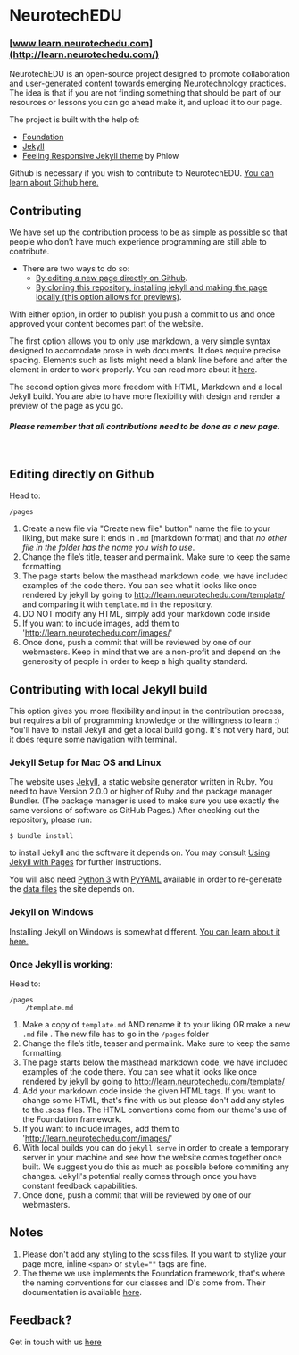# NeurotechEDU
### [www.learn.neurotechedu.com](http://learn.neurotechedu.com/)

NeurotechEDU is an open-source project designed to promote collaboration and user-generated content towards emerging Neurotechnology practices.
The idea is that if you are not finding something that should be part of our resources or lessons you can go ahead make it, and upload it to our page.

The project is built with the help of:

 * [Foundation](http://foundation.zurb.com/)
 * [Jekyll](http://jekyllrb.com/)
 * [Feeling Responsive Jekyll theme](https://phlow.github.io/feeling-responsive/) by Phlow

Github is necessary if you wish to contribute to NeurotechEDU. [You can learn about Github here.](https://guides.github.com/activities/hello-world/)

## Contributing

We have set up the contribution process to be as simple as possible so that people who don’t have much experience programming are still able to contribute. 

+ There are two ways to do so:
  - [By editing a new page directly on Github](#editing-directly-on-github).
  - [By cloning this repository, installing jekyll and making the page locally (this option allows for previews)](#contributing-with-local-jekyll-build).

With either option, in order to publish you push a commit to us and once approved your content becomes part of the website.

The first option allows you to only use markdown, a very simple syntax designed to accomodate prose in web documents. It does require precise spacing. Elements such as lists might need a blank line before and after the element in order to work properly. You can read more about it [here](https://guides.github.com/features/mastering-markdown/).

The second option gives more freedom with HTML, Markdown and a local Jekyll build. You are able to have more flexibility with design and render a preview of the page as you go.  
  
#### *Please remember that all contributions need to be done as a new page*.  
<br>


## Editing directly on Github

Head to: 
```
/pages
```

1. Create a new file via "Create new file" button" name the file to your liking, but make sure it ends in `.md` [markdown format] and that *no other file in the folder has the name you wish to use*.
2. Change the file’s title, teaser and permalink. Make sure to keep the same formatting.
3. The page starts below the masthead markdown code, we have included examples of the code there. You can see what it looks like once rendered by jekyll by going to http://learn.neurotechedu.com/template/ and comparing it with `template.md` in the repository. 
4. DO NOT modify any HTML, simply add your markdown code inside 
5. If you want to include images, add them to 'http://learn.neurotechedu.com/images/'
6. Once done, push a commit that will be reviewed by one of our webmasters. Keep in mind that we are a non-profit and depend on the generosity of people in order to keep a high quality standard.

## Contributing with local Jekyll build

This option gives you more flexibility and input in the contribution process, but requires a bit of programming knowledge or the willingness to learn :) You'll have to install Jekyll and get a local build going. It's not very hard, but it does require some navigation with terminal.



### Jekyll Setup for Mac OS and Linux

The website uses [Jekyll](http://jekyllrb.com/), a static website generator written in Ruby.
You need to have Version 2.0.0 or higher of Ruby and the package manager Bundler.
(The package manager is used to make sure you use exactly the same versions of software as GitHub Pages.)
After checking out the repository, please run:

```
$ bundle install
```

to install Jekyll and the software it depends on.
You may consult [Using Jekyll with Pages](https://help.github.com/articles/using-jekyll-with-pages/) for further instructions.

You will also need [Python 3](http://python.org/) with
[PyYAML](https://pypi.python.org/pypi/PyYAML/) available in order to
re-generate the [data files](#details) the site depends on.


### Jekyll on Windows

Installing Jekyll on Windows is somewhat different. [You can learn about it here.](https://jekyllrb.com/docs/windows/)

### Once Jekyll is working:

Head to: 
```
/pages
    /template.md
```

1. Make a copy of `template.md` AND rename it to your liking OR make a new `.md` file . The new file has to go in the `/pages` folder
2. Change the file’s title, teaser and permalink. Make sure to keep the same formatting.
3. The page starts below the masthead markdown code, we have included examples of the code there. You can see what it looks like once rendered by jekyll by going to http://learn.neurotechedu.com/template/
4. Add your markdown code inside the given HTML tags. If you want to change some HTML, that's fine with us but please don't add any styles to the .scss files. The HTML conventions come from our theme's use of the Foundation framework.
5. If you want to include images, add them to 'http://learn.neurotechedu.com/images/'
6. With local builds you can do `jekyll serve` in order to create a temporary server in your machine and see how the website comes together once built. We suggest you do this as much as possible before commiting any changes. Jekyll's potential really comes through once you have constant feedback capabilities.
6. Once done, push a commit that will be reviewed by one of our webmasters. 

## Notes

1. Please don't add any styling to the scss files. If you want to stylize your page more, inline `<span>` or `style=""` tags are fine.
2. The theme we use implements the Foundation framework, that's where the naming conventions for our classes and ID's come from. Their documentation is available [here](http://foundation.zurb.com/sites/docs/v/5.5.3/components/grid.html).

## Feedback?
Get in touch with us [here](https://docs.google.com/forms/d/e/1FAIpQLScUB1BwxUr6pKxe8yTS4JqU7veFXyYgFOETUDRluG5pK7E7tg/viewform?c=0&w=1)




